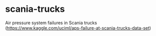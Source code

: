 # scania-trucks
Air pressure system failures in Scania trucks (https://www.kaggle.com/uciml/aps-failure-at-scania-trucks-data-set)
